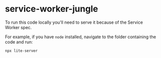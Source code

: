 # service-worker-jungle

To run this code locally you'll need to serve it because of the Service Worker spec.

For example, if you have `node` installed, navigate to the folder containing the code and run:

```
npx lite-server
```
